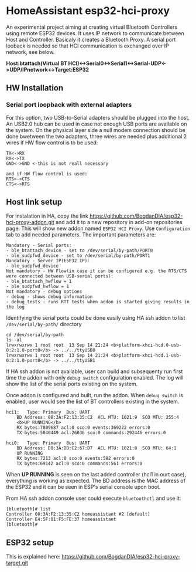 # HomeAssistant esp32-hci-proxy 
An experimental project aiming at creating virtual Bluetooth Controllers using remote ESP32 devices. It uses IP network to communicate between Host and Controller. Basicaly it creates a Bluetooth Proxy. A serial port looback is needed so that HCI communication is exchanged over IP network, see below.  

<b>Host:btattach(Virtual BT HCI)<->Serial0<->Serial1<->Serial-UDP<->UDP/IPnetwork<->Target:ESP32</b>

## HW Installation
### Serial port loopback with external adapters
For this option, two USB-to-Serial adapters should be plugged into the host. An USB2.0 hub can be used in case not enough USB ports are available on the system. On the physical layer side a null modem connection should be done bwetween the two adapters, three wires are needed plus additional 2 wires if HW flow control is to be used:
```
TX<->RX
RX<->TX
GND<->GND <-this is not reall necessary

and if HW flow control is used:
RTS<->CTS
CTS<->RTS
```
## Host link setup 
For instalation in HA, copy the link https://github.com/BogdanDIA/esp32-hci-proxy-addon.git and add it to a new repository in add-on repositories page. This will show new addon named `ESP32 HCI Proxy`.
Use `Configuration` tab to add needed parameters. The important parameters are:
```
Mandatory - Serial ports:
- ble_btattach_device - set to /dev/serial/by-path/PORT0
- ble_sudpfwd_device - set to /dev/serial/by-path/PORT1
Mandatory - Server IP(ESP32 IP):
- ble_sudpfwd_device 
Not mandatory - HW Flow(in case it can be configured e.g. the RTS/CTS were connected between USB-serial ports):
- ble_btattach_hwflow = 1
- ble_sudpfwd_hwflow = 1
Not mandatory - debug options
- debug - shows debug information
- debug_tests - runs RTT tests when addon is started giving results in the log
```

Identifying the serial ports could be done easily using HA ssh addon to list `/dev/serial/by-path/` directory
```
cd /dev/serial/by-path
ls -al
lrwxrwxrwx 1 root root  13 Sep 14 21:24 <b>platform-xhci-hcd.0-usb-0:2:1.0-port0</b> -> ../../ttyUSB0
lrwxrwxrwx 1 root root  13 Sep 14 21:24 <b>platform-xhci-hcd.1-usb-0:2:1.0-port0</b> -> ../../ttyUSB1
```

If HA ssh addon is not available, user can build and subsequenty run first time the addon with only `debug switch` configuration enabled. The log will show the list of the serial ports existing on the system.

Once addon is configured and built, run the addon. When `debug switch` is enabled, user would see the list of BT controllers existing in the system.

```
hci1:	Type: Primary  Bus: UART
	BD Address: 08:3A:F2:13:35:C2  ACL MTU: 1021:9  SCO MTU: 255:4
	<b>UP RUNNING</b>
	RX bytes:7809687 acl:0 sco:0 events:369222 errors:0
	TX bytes:5040449 acl:26036 sco:0 commands:292446 errors:0

hci0:	Type: Primary  Bus: UART
	BD Address: D8:3A:DD:C2:67:D7  ACL MTU: 1021:8  SCO MTU: 64:1
	UP RUNNING 
	RX bytes:7213 acl:0 sco:0 events:592 errors:0
	TX bytes:69142 acl:0 sco:0 commands:561 errors:0
```
When <b>UP RUNNING</b> is seen on the last added controller (hci1 in ourt case), everything is working as expected. The BD address is the MAC address of the ESP32 and it can be seen in ESP's serial console upon boot.

From HA ssh addon console user could execute `bluetoothctl` and use it:
```
[bluetooth]# list
Controller 08:3A:F2:13:35:C2 homeassistant #2 [default]
Controller E4:5F:01:F5:FE:37 homeassistant 
[bluetooth]# 
```

## ESP32 setup 
This is explained here: https://github.com/BogdanDIA/esp32-hci-proxy-target.git
